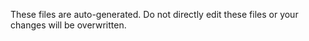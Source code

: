 These files are auto-generated. Do not directly edit these files or your changes will be overwritten.
